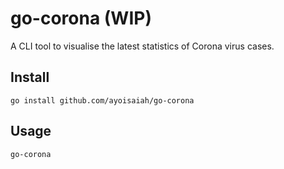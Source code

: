 # go-corona (WIP)

A CLI tool to visualise the latest statistics of Corona virus cases.

## Install

```
go install github.com/ayoisaiah/go-corona
```

## Usage

```
go-corona
```

